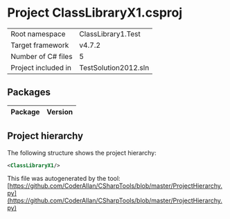# Project ClassLibraryX1.csproj

| | |
|-|-|
|Root namespace|ClassLibrary1.Test|
|Target framework| v4.7.2|
|Number of C# files|5|
|Project included in|TestSolution2012.sln|

## Packages

|Package|Version|
|-|-|

## Project hierarchy

The following structure shows the project hierarchy:

```xml
<ClassLibraryX1/>
```

This file was autogenerated by the tool: [https://github.com/CoderAllan/CSharpTools/blob/master/ProjectHierarchy.py](https://github.com/CoderAllan/CSharpTools/blob/master/ProjectHierarchy.py)